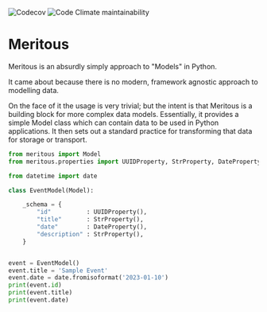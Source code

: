 ![Codecov](https://img.shields.io/codecov/c/github/errant/meritous?style=for-the-badge)
![Code Climate maintainability](https://img.shields.io/codeclimate/maintainability/errant/meritous?style=for-the-badge)

# Meritous


Meritous is an absurdly simply approach to "Models" in Python.

It came about because there is no modern, framework agnostic approach to modelling data.

On the face of it the usage is very trivial; but the intent is that Meritous is a building block for more complex data models. Essentially, it provides a simple Model class which can contain data to be used in Python applications. It then sets out a standard practice for transforming that data for storage or transport.

```python
from meritous import Model
from meritous.properties import UUIDProperty, StrProperty, DateProperty

from datetime import date

class EventModel(Model):

    _schema = {
        "id"          : UUIDProperty(),
        "title"       : StrProperty(),
        "date"        : DateProperty(),
        "description" : StrProperty(),
    }


event = EventModel()
event.title = 'Sample Event'
event.date = date.fromisoformat('2023-01-10')
print(event.id)
print(event.title)
print(event.date)
```
